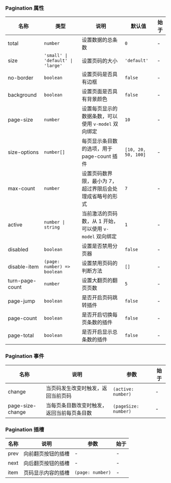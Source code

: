 ### Pagination 属性

| 名称            | 类型                              | 说明                                                     | 默认值              | 始于 |
| --------------- | --------------------------------- | -------------------------------------------------------- | ------------------- | ---- |
| total           | `number`                          | 设置数据的总条数                                         | `0`                 | -    |
| size            | `'small' \| 'default' \| 'large'` | 设置页码的大小                                           | `'default'`         | -    |
| no-border       | `boolean`                         | 设置页码是否具有边框                                     | `false`             | -    |
| background      | `boolean`                         | 设置页面是否具有背景颜色                                 | `false`             | -    |
| page-size       | `number`                          | 设置每页显示的数据条数，可以使用 `v-model` 双向绑定      | `10`                | -    |
| size-options    | `number[]`                        | 每页显示条目数的选项，用于 page-count 插件               | `[10, 20, 50, 100]` | -    |
| max-count       | `number`                          | 设置页码数界限，最小为 7，超过界限后会处理成省略号的形式 | `7`                 | -    |
| active          | `number \| string`                | 当前激活的页码数，从 1 开始，可以使用 `v-model` 双向绑定 | `1`                 | -    |
| disabled        | `boolean`                         | 设置是否禁用分页器                                       | `false`             | -    |
| disable-item    | `(page: number) => boolean`       | 设置禁用页码的判断方法                                   | `[]`                | -    |
| turn-page-count | `number`                          | 设置大翻页的翻页页数                                     | `5`                 | -    |
| page-jump       | `boolean`                         | 是否开启页码跳转插件                                     | `false`             | -    |
| page-count      | `boolean`                         | 是否开启切换每页条数的插件                               | `false`             | -    |
| page-total      | `boolean`                         | 是否开启显示总条数的插件                                 | `false`             | -    |

### Pagination 事件

| 名称             | 说明                                       | 参数                 | 始于 |
| ---------------- | ------------------------------------------ | -------------------- | ---- |
| change           | 当页码发生改变时触发，返回当前页码         | `(active: number)`   | -    |
| page-size-change | 当每页条目数改变时触发，返回当前每页条目数 | `(pageSize: number)` | -    |

### Pagination 插槽

| 名称 | 说明               | 参数             | 始于 |
| ---- | ------------------ | ---------------- | ---- |
| prev | 向前翻页按钮的插槽 | -                | -    |
| next | 向后翻页按钮的插槽 | -                | -    |
| item | 页码显示内容的插槽 | `(page: number)` | -    |
